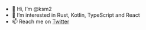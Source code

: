 - 👋 Hi, I’m @ksm2
- 👀 I’m interested in Rust, Kotlin, TypeScript and React
- 📫 Reach me on [Twitter](https://twitter.com/k_moellers)

<!---
ksm2/ksm2 is a ✨ special ✨ repository because its `README.md` (this file) appears on your GitHub profile.
You can click the Preview link to take a look at your changes.
--->
